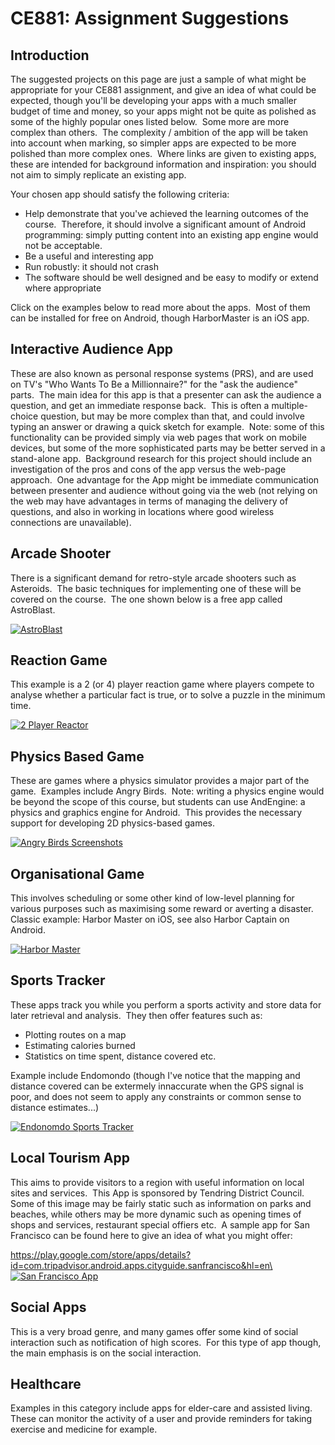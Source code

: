 # CE881: Assignment Suggestions


## Introduction

The suggested projects on this page are just a sample of what might be
appropriate for your CE881 assignment, and give an idea of what could be
expected, though you'll be developing your apps with a much smaller
budget of time and money, so your apps might not be quite as polished as
some of the highly popular ones listed below.  Some more are more
complex than others.  The complexity / ambition of the app will be taken
into account when marking, so simpler apps are expected to be more
polished than more complex ones.  Where links are given to existing
apps, these are intended for background information and inspiration: you
should not aim to simply replicate an existing app. 

Your chosen app should satisfy the following criteria:

-   Help demonstrate that you've achieved the learning outcomes of the
    course.  Therefore, it should involve a significant amount of
    Android programming: simply putting content into an existing app
    engine would not be acceptable.
-   Be a useful and interesting app
-   Run robustly: it should not crash
-   The software should be well designed and be easy to modify or extend
    where appropriate

Click on the examples below to read more about the apps.  Most of them
can be installed for free on Android, though HarborMaster is an iOS app.

## Interactive Audience App

These are also known as personal response systems (PRS), and are used on
TV's "Who Wants To Be a Millionnaire?" for the "ask the audience"
parts.  The main idea for this app is that a presenter can ask the
audience a question, and get an immediate response back.  This is often
a multiple-choice question, but may be more complex than that, and could
involve typing an answer or drawing a quick sketch for example.  Note:
some of this functionality can be provided simply via web pages that
work on mobile devices, but some of the more sophisticated parts may be
better served in a stand-alone app.  Background research for this
project should include an investigation of the pros and cons of the app
versus the web-page approach.  One advantage for the App might be
immediate communication between presenter and audience without going via
the web (not relying on the web may have advantages in terms of managing
the delivery of questions, and also in working in locations where good
wireless connections are unavailable).

## Arcade Shooter

There is a significant demand for retro-style arcade shooters such as
Asteroids.  The basic techniques for implementing one of these will be
covered on the course.  The one shown below is a free app called
AstroBlast.

[![AstroBlast](img1F.jpg)](https://play.google.com/store/apps/details?id=badger.ati.astroblast)

## Reaction Game

This example is a 2 (or 4) player reaction game where players compete to
analyse whether a particular fact is true, or to solve a puzzle in the
minimum time.

[![2 Player
Reactor](img1C.jpg)](https://play.google.com/store/apps/details?id=coolcherrytrees.games.reactor)

## Physics Based Game

These are games where a physics simulator provides a major part of the
game.  Examples include Angry Birds.  Note: writing a physics engine
would be beyond the scope of this course, but students can use
AndEngine: a physics and graphics engine for Android.  This provides the
necessary support for developing 2D physics-based games.

[![Angry Birds
Screenshots](img1E.jpg)](https://play.google.com/store/apps/details?id=com.rovio.angrybirds)

## Organisational Game

This involves scheduling or some other kind of low-level planning for
various purposes such as maximising some reward or averting a disaster. 
Classic example: Harbor Master on iOS, see also Harbor Captain on
Android.

[![Harbor
Master](img1A.jpg)](https://itunes.apple.com/en/app/harbor-master/id313014213?mt=8)

## Sports Tracker

These apps track you while you perform a sports activity and store data
for later retrieval and analysis.  They then offer features such as:

-   Plotting routes on a map
-   Estimating calories burned
-   Statistics on time spent, distance covered etc.

Example include Endomondo (though I've notice that the mapping and
distance covered can be extermely innaccurate when the GPS signal is
poor, and does not seem to apply any constraints or common sense to
distance estimates...)

[![Endonomdo Sports
Tracker](img1D.jpg)](https://play.google.com/store/apps/details?id=com.endomondo.android)

## Local Tourism App

This aims to provide visitors to a region with useful information on
local sites and services.  This App is sponsored by Tendring District
Council.  Some of this image may be fairly static such as information on
parks and beaches, while others may be more dynamic such as opening
times of shops and services, restaurant special offiers etc.  A sample
app for San Francisco can be found here to give an idea of what you
might offer:

[https://play.google.com/store/apps/details?id=com.tripadvisor.android.apps.cityguide.sanfrancisco&hl=en\
 ![San Francisco
App](img19.jpg)](https://play.google.com/store/apps/details?id=com.tripadvisor.android.apps.cityguide.sanfrancisco&hl=en)

## Social Apps

This is a very broad genre, and many games offer some kind of social
interaction such as notification of high scores.  For this type of app
though, the main emphasis is on the social interaction.

## Healthcare

Examples in this category include apps for elder-care and assisted
living.  These can monitor the activity of a user and provide reminders
for taking exercise and medicine for example.
